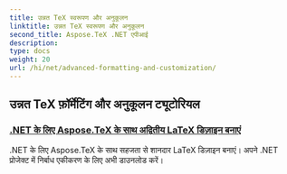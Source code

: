```yaml
---
title: उन्नत TeX स्वरूपण और अनुकूलन
linktitle: उन्नत TeX स्वरूपण और अनुकूलन
second_title: Aspose.TeX .NET एपीआई
description: 
type: docs
weight: 20
url: /hi/net/advanced-formatting-and-customization/
---
```


## उन्नत TeX फ़ॉर्मेटिंग और अनुकूलन ट्यूटोरियल
### [.NET के लिए Aspose.TeX के साथ अद्वितीय LaTeX डिज़ाइन बनाएं](./create-custom-tex-formats/)
.NET के लिए Aspose.TeX के साथ सहजता से शानदार LaTeX डिज़ाइन बनाएं। अपने .NET प्रोजेक्ट में निर्बाध एकीकरण के लिए अभी डाउनलोड करें।